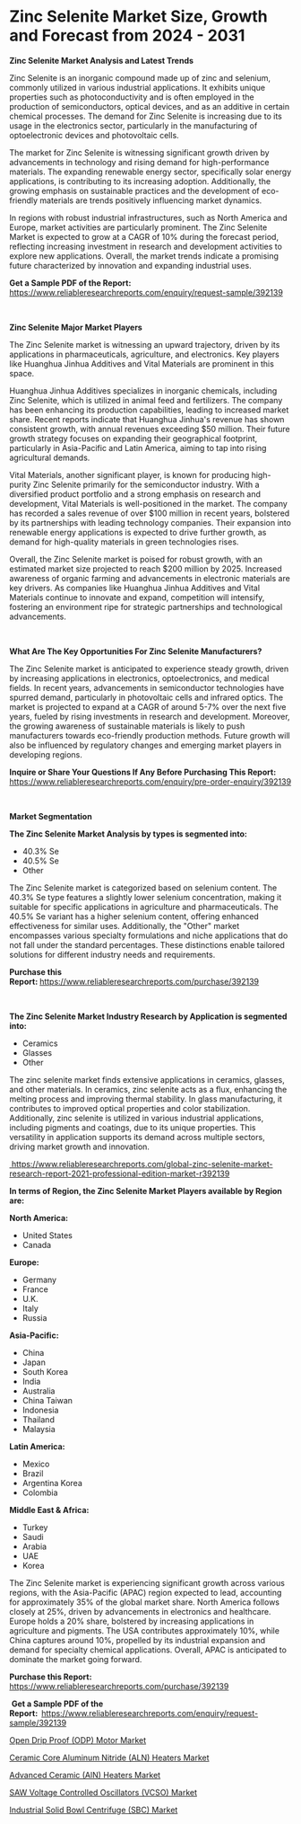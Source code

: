 <p><h1>Zinc Selenite Market Size, Growth and Forecast from 2024 - 2031</h1></p><p><strong>Zinc Selenite Market Analysis and Latest Trends</strong></p>
<p><p>Zinc Selenite is an inorganic compound made up of zinc and selenium, commonly utilized in various industrial applications. It exhibits unique properties such as photoconductivity and is often employed in the production of semiconductors, optical devices, and as an additive in certain chemical processes. The demand for Zinc Selenite is increasing due to its usage in the electronics sector, particularly in the manufacturing of optoelectronic devices and photovoltaic cells.</p><p>The market for Zinc Selenite is witnessing significant growth driven by advancements in technology and rising demand for high-performance materials. The expanding renewable energy sector, specifically solar energy applications, is contributing to its increasing adoption. Additionally, the growing emphasis on sustainable practices and the development of eco-friendly materials are trends positively influencing market dynamics.</p><p>In regions with robust industrial infrastructures, such as North America and Europe, market activities are particularly prominent. The Zinc Selenite Market is expected to grow at a CAGR of 10% during the forecast period, reflecting increasing investment in research and development activities to explore new applications. Overall, the market trends indicate a promising future characterized by innovation and expanding industrial uses.</p></p>
<p><strong>Get a Sample PDF of the Report:&nbsp;</strong> <a href="https://www.reliableresearchreports.com/enquiry/request-sample/392139?utm_campaign=1595&utm_medium=2&utm_source=Github&utm_content=ia&utm_term=26102024&utm_id=zinc-selenite">https://www.reliableresearchreports.com/enquiry/request-sample/392139</a></p>
<p>&nbsp;</p>
<p><strong>Zinc Selenite Major Market Players</strong></p>
<p><p>The Zinc Selenite market is witnessing an upward trajectory, driven by its applications in pharmaceuticals, agriculture, and electronics. Key players like Huanghua Jinhua Additives and Vital Materials are prominent in this space.</p><p>Huanghua Jinhua Additives specializes in inorganic chemicals, including Zinc Selenite, which is utilized in animal feed and fertilizers. The company has been enhancing its production capabilities, leading to increased market share. Recent reports indicate that Huanghua Jinhua's revenue has shown consistent growth, with annual revenues exceeding $50 million. Their future growth strategy focuses on expanding their geographical footprint, particularly in Asia-Pacific and Latin America, aiming to tap into rising agricultural demands.</p><p>Vital Materials, another significant player, is known for producing high-purity Zinc Selenite primarily for the semiconductor industry. With a diversified product portfolio and a strong emphasis on research and development, Vital Materials is well-positioned in the market. The company has recorded a sales revenue of over $100 million in recent years, bolstered by its partnerships with leading technology companies. Their expansion into renewable energy applications is expected to drive further growth, as demand for high-quality materials in green technologies rises.</p><p>Overall, the Zinc Selenite market is poised for robust growth, with an estimated market size projected to reach $200 million by 2025. Increased awareness of organic farming and advancements in electronic materials are key drivers. As companies like Huanghua Jinhua Additives and Vital Materials continue to innovate and expand, competition will intensify, fostering an environment ripe for strategic partnerships and technological advancements.</p></p>
<p>&nbsp;</p>
<p><strong>What Are The Key Opportunities For Zinc Selenite Manufacturers?</strong></p>
<p><p>The Zinc Selenite market is anticipated to experience steady growth, driven by increasing applications in electronics, optoelectronics, and medical fields. In recent years, advancements in semiconductor technologies have spurred demand, particularly in photovoltaic cells and infrared optics. The market is projected to expand at a CAGR of around 5-7% over the next five years, fueled by rising investments in research and development. Moreover, the growing awareness of sustainable materials is likely to push manufacturers towards eco-friendly production methods. Future growth will also be influenced by regulatory changes and emerging market players in developing regions.</p></p>
<p><strong>Inquire or Share Your Questions If Any Before Purchasing This Report:</strong> <a href="https://www.reliableresearchreports.com/enquiry/pre-order-enquiry/392139?utm_campaign=1595&utm_medium=2&utm_source=Github&utm_content=ia&utm_term=26102024&utm_id=zinc-selenite">https://www.reliableresearchreports.com/enquiry/pre-order-enquiry/392139</a></p>
<p>&nbsp;</p>
<p><strong>Market Segmentation</strong></p>
<p><strong>The Zinc Selenite Market Analysis by types is segmented into:</strong></p>
<p><ul><li>40.3% Se</li><li>40.5% Se</li><li>Other</li></ul></p>
<p><p>The Zinc Selenite market is categorized based on selenium content. The 40.3% Se type features a slightly lower selenium concentration, making it suitable for specific applications in agriculture and pharmaceuticals. The 40.5% Se variant has a higher selenium content, offering enhanced effectiveness for similar uses. Additionally, the "Other" market encompasses various specialty formulations and niche applications that do not fall under the standard percentages. These distinctions enable tailored solutions for different industry needs and requirements.</p></p>
<p><strong>Purchase this Report:&nbsp;</strong><a href="https://www.reliableresearchreports.com/purchase/392139?utm_campaign=1595&utm_medium=2&utm_source=Github&utm_content=ia&utm_term=26102024&utm_id=zinc-selenite">https://www.reliableresearchreports.com/purchase/392139</a></p>
<p>&nbsp;</p>
<p><strong>The Zinc Selenite Market Industry Research by Application is segmented into:</strong></p>
<p><ul><li>Ceramics</li><li>Glasses</li><li>Other</li></ul></p>
<p><p>The zinc selenite market finds extensive applications in ceramics, glasses, and other materials. In ceramics, zinc selenite acts as a flux, enhancing the melting process and improving thermal stability. In glass manufacturing, it contributes to improved optical properties and color stabilization. Additionally, zinc selenite is utilized in various industrial applications, including pigments and coatings, due to its unique properties. This versatility in application supports its demand across multiple sectors, driving market growth and innovation.</p></p>
<p><a href="https://www.reliableresearchreports.com/global-zinc-selenite-market-research-report-2021-professional-edition-market-r392139?utm_campaign=1595&utm_medium=2&utm_source=Github&utm_content=ia&utm_term=26102024&utm_id=zinc-selenite">&nbsp;https://www.reliableresearchreports.com/global-zinc-selenite-market-research-report-2021-professional-edition-market-r392139</a></p>
<p><strong>In terms of Region, the Zinc Selenite Market Players available by Region are:</strong></p>
<p>
    <p> <strong> North America: </strong>
        <ul>
            <li>United States</li>
            <li>Canada</li>
        </ul>
        </p> 
    <p> <strong> Europe: </strong>
        <ul>
            <li>Germany</li>
            <li>France</li>
            <li>U.K.</li>
            <li>Italy</li>
            <li>Russia</li>
        </ul>
        </p> 
    <p> <strong> Asia-Pacific: </strong>
        <ul>
            <li>China</li>
            <li>Japan</li>
            <li>South Korea</li>
            <li>India</li>
            <li>Australia</li>
            <li>China Taiwan</li>
            <li>Indonesia</li>
            <li>Thailand</li>
            <li>Malaysia</li>
        </ul>
        </p> 
    <p> <strong> Latin America: </strong>
        <ul>
            <li>Mexico</li>
            <li>Brazil</li>
            <li>Argentina Korea</li>
            <li>Colombia</li>
        </ul>
        </p> 
    <p> <strong> Middle East & Africa: </strong>
        <ul>
            <li>Turkey</li>
            <li>Saudi</li>
            <li>Arabia</li>
            <li>UAE</li>
            <li>Korea</li>
        </ul>
    </p>
    </p>
<p><p>The Zinc Selenite market is experiencing significant growth across various regions, with the Asia-Pacific (APAC) region expected to lead, accounting for approximately 35% of the global market share. North America follows closely at 25%, driven by advancements in electronics and healthcare. Europe holds a 20% share, bolstered by increasing applications in agriculture and pigments. The USA contributes approximately 10%, while China captures around 10%, propelled by its industrial expansion and demand for specialty chemical applications. Overall, APAC is anticipated to dominate the market going forward.</p></p>
<p><strong>Purchase this Report: </strong><a href="https://www.reliableresearchreports.com/purchase/392139?utm_campaign=1595&utm_medium=2&utm_source=Github&utm_content=ia&utm_term=26102024&utm_id=zinc-selenite">https://www.reliableresearchreports.com/purchase/392139</a></p>
<p>&nbsp;<strong>Get a Sample PDF of the Report:&nbsp;&nbsp;</strong><a href="https://www.reliableresearchreports.com/enquiry/request-sample/392139?utm_campaign=1595&utm_medium=2&utm_source=Github&utm_content=ia&utm_term=26102024&utm_id=zinc-selenite">https://www.reliableresearchreports.com/enquiry/request-sample/392139</a></p>
<p><strong></strong></p>
<p><p><a href="https://www.linkedin.com/pulse/open-drip-proof-odp-motor-landscape-product-spectrum-market-trajectories-myuff?utm_campaign=1595&utm_medium=2&utm_source=Github&utm_content=ia&utm_term=26102024&utm_id=zinc-selenite">Open Drip Proof (ODP) Motor Market</a></p><p><a href="https://www.linkedin.com/pulse/ceramic-core-aluminum-nitride-aln-heaters-market-indicators-sim1c?utm_campaign=1595&utm_medium=2&utm_source=Github&utm_content=ia&utm_term=26102024&utm_id=zinc-selenite">Ceramic Core Aluminum Nitride (ALN) Heaters Market</a></p><p><a href="https://www.linkedin.com/pulse/advanced-ceramic-aln-heaters-market-outlook-current-3sq9c?utm_campaign=1595&utm_medium=2&utm_source=Github&utm_content=ia&utm_term=26102024&utm_id=zinc-selenite">Advanced Ceramic (AlN) Heaters Market</a></p><p><a href="https://www.linkedin.com/pulse/saw-voltage-controlled-oscillators-vcso-ecosystem-mapping-innovation-067qc?utm_campaign=1595&utm_medium=2&utm_source=Github&utm_content=ia&utm_term=26102024&utm_id=zinc-selenite">SAW Voltage Controlled Oscillators (VCSO) Market</a></p><p><a href="https://www.linkedin.com/pulse/industrial-solid-bowl-centrifuge-sbc-market-global-insights-ptbuc?utm_campaign=1595&utm_medium=2&utm_source=Github&utm_content=ia&utm_term=26102024&utm_id=zinc-selenite">Industrial Solid Bowl Centrifuge (SBC) Market</a></p></p>